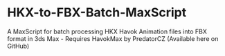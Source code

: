 # HKX-to-FBX-Batch-MaxScript
A MaxScript for batch processing HKX Havok Animation files into FBX format in 3ds Max - Requires HavokMax by PredatorCZ (Available here on GitHub)
